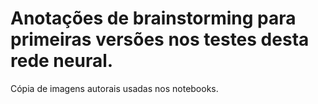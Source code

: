 # Anotações de brainstorming para primeiras versões nos testes desta rede neural.

Cópia de imagens autorais usadas nos notebooks.